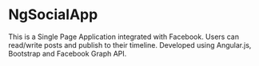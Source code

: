 # NgSocialApp
This is a Single Page Application integrated with Facebook. Users can read/write posts and publish to  their timeline. Developed using Angular.js, Bootstrap and Facebook Graph API.
